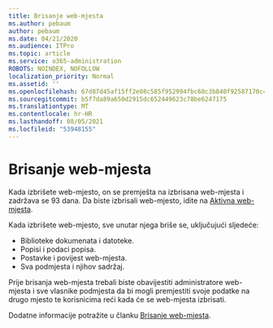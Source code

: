 ```yaml
---
title: Brisanje web-mjesta
ms.author: pebaum
author: pebaum
ms.date: 04/21/2020
ms.audience: ITPro
ms.topic: article
ms.service: o365-administration
ROBOTS: NOINDEX, NOFOLLOW
localization_priority: Normal
ms.assetid: ''
ms.openlocfilehash: 67d87d45af15ff2e08c585f952994fbc60c3b840f92587170c45ab3c9b53c6e2
ms.sourcegitcommit: b5f7da89a650d2915dc652449623c78be6247175
ms.translationtype: MT
ms.contentlocale: hr-HR
ms.lasthandoff: 08/05/2021
ms.locfileid: "53948155"
---
```

# <a name="delete-a-site"></a>Brisanje web-mjesta

Kada izbrišete web-mjesto, on se premješta na izbrisana web-mjesta i zadržava se 93 dana. Da biste izbrisali web-mjesto, idite na [Aktivna web-mjesta](https://admin.microsoft.com/sharepoint?page=sitemanagement&modern=true). 

Kada izbrišete web-mjesto, sve unutar njega briše se, uključujući sljedeće:

- Biblioteke dokumenata i datoteke.
- Popisi i podaci popisa.
- Postavke i povijest web-mjesta.
- Sva podmjesta i njihov sadržaj.

Prije brisanja web-mjesta trebali biste obavijestiti administratore web-mjesta i sve vlasnike podmjesta da bi mogli premjestiti svoje podatke na drugo mjesto te korisnicima reći kada će se web-mjesta izbrisati.

Dodatne informacije potražite u članku [Brisanje web-mjesta](https://docs.microsoft.com/sharepoint/delete-site-collection).
